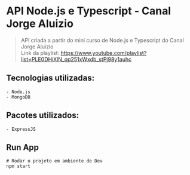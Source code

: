 # API Node.js e Typescript - Canal Jorge Aluizio

> API criada a partir do mini curso de Node.js e Typescript do Canal Jorge Aluizio <br />
> Link da playlist: https://www.youtube.com/playlist?list=PLE0DHiXlN_qp251xWxdb_stPj98y1auhc

## Tecnologias utilizadas: ##

```
- Node.js
- MongoDB
```

## Pacotes utilizados: ##

```
- ExpressJS
```

## Run App

```
# Rodar o projeto em ambiente de Dev
npm start
```
